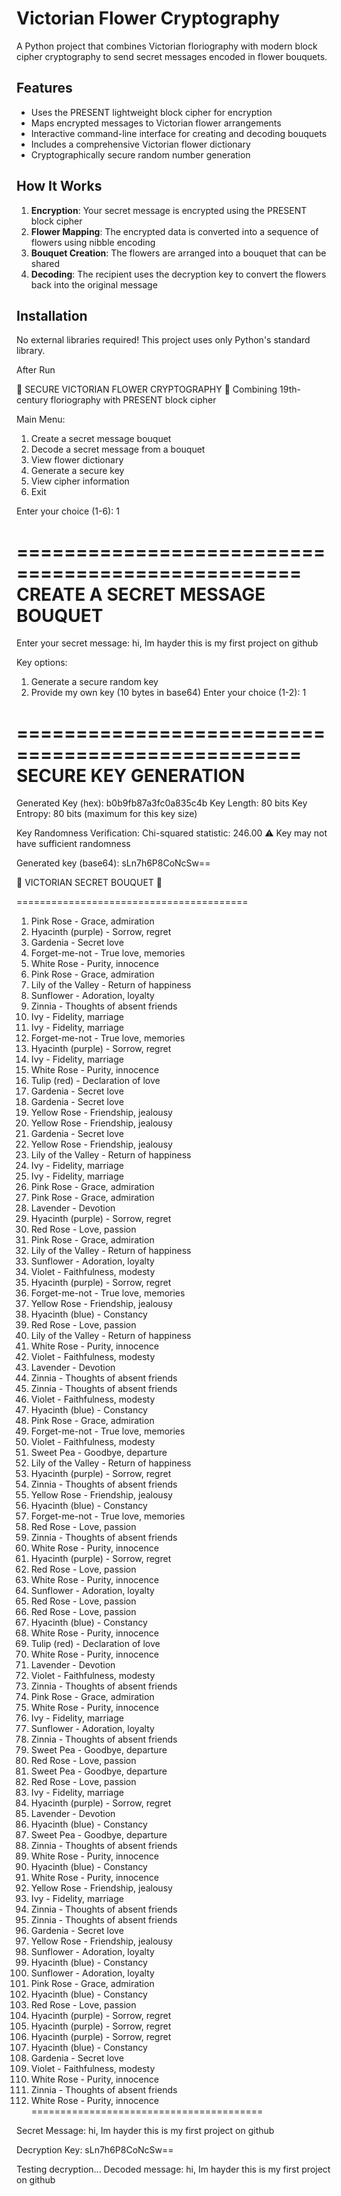 # Victorian Flower Cryptography

A Python project that combines Victorian floriography with modern block cipher cryptography to send secret messages encoded in flower bouquets.

## Features

- Uses the PRESENT lightweight block cipher for encryption
- Maps encrypted messages to Victorian flower arrangements
- Interactive command-line interface for creating and decoding bouquets
- Includes a comprehensive Victorian flower dictionary
- Cryptographically secure random number generation

## How It Works

1. **Encryption**: Your secret message is encrypted using the PRESENT block cipher
2. **Flower Mapping**: The encrypted data is converted into a sequence of flowers using nibble encoding
3. **Bouquet Creation**: The flowers are arranged into a bouquet that can be shared
4. **Decoding**: The recipient uses the decryption key to convert the flowers back into the original message

## Installation

No external libraries required! This project uses only Python's standard library.

After Run 




🔐 SECURE VICTORIAN FLOWER CRYPTOGRAPHY 🔐
Combining 19th-century floriography with PRESENT block cipher


Main Menu:
1. Create a secret message bouquet
2. Decode a secret message from a bouquet
3. View flower dictionary
4. Generate a secure key
5. View cipher information
6. Exit

Enter your choice (1-6): 1

==================================================
CREATE A SECRET MESSAGE BOUQUET
==================================================

Enter your secret message: hi, Im hayder this is my first project on github

Key options:
1. Generate a secure random key
2. Provide my own key (10 bytes in base64)
Enter your choice (1-2): 1

==================================================
SECURE KEY GENERATION
==================================================
Generated Key (hex): b0b9fb87a3fc0a835c4b
Key Length: 80 bits
Key Entropy: 80 bits (maximum for this key size)

Key Randomness Verification:
Chi-squared statistic: 246.00
⚠ Key may not have sufficient randomness

Generated key (base64): sLn7h6P8CoNcSw==

🌸 VICTORIAN SECRET BOUQUET 🌸

========================================

1. Pink Rose - Grace, admiration
2. Hyacinth (purple) - Sorrow, regret
3. Gardenia - Secret love
4. Forget-me-not - True love, memories
5. White Rose - Purity, innocence
6. Pink Rose - Grace, admiration
7. Lily of the Valley - Return of happiness
8. Sunflower - Adoration, loyalty
9. Zinnia - Thoughts of absent friends
10. Ivy - Fidelity, marriage
11. Ivy - Fidelity, marriage
12. Forget-me-not - True love, memories
13. Hyacinth (purple) - Sorrow, regret
14. Ivy - Fidelity, marriage
15. White Rose - Purity, innocence
16. Tulip (red) - Declaration of love
17. Gardenia - Secret love
18. Gardenia - Secret love
19. Yellow Rose - Friendship, jealousy
20. Yellow Rose - Friendship, jealousy
21. Gardenia - Secret love
22. Yellow Rose - Friendship, jealousy
23. Lily of the Valley - Return of happiness
24. Ivy - Fidelity, marriage
25. Ivy - Fidelity, marriage
26. Pink Rose - Grace, admiration
27. Pink Rose - Grace, admiration
28. Lavender - Devotion
29. Hyacinth (purple) - Sorrow, regret
30. Red Rose - Love, passion
31. Pink Rose - Grace, admiration
32. Lily of the Valley - Return of happiness
33. Sunflower - Adoration, loyalty
34. Violet - Faithfulness, modesty
35. Hyacinth (purple) - Sorrow, regret
36. Forget-me-not - True love, memories
37. Yellow Rose - Friendship, jealousy
38. Hyacinth (blue) - Constancy
39. Red Rose - Love, passion
40. Lily of the Valley - Return of happiness
41. White Rose - Purity, innocence
42. Violet - Faithfulness, modesty
43. Lavender - Devotion
44. Zinnia - Thoughts of absent friends
45. Zinnia - Thoughts of absent friends
46. Violet - Faithfulness, modesty
47. Hyacinth (blue) - Constancy
48. Pink Rose - Grace, admiration
49. Forget-me-not - True love, memories
50. Violet - Faithfulness, modesty
51. Sweet Pea - Goodbye, departure
52. Lily of the Valley - Return of happiness
53. Hyacinth (purple) - Sorrow, regret
54. Zinnia - Thoughts of absent friends
55. Yellow Rose - Friendship, jealousy
56. Hyacinth (blue) - Constancy
57. Forget-me-not - True love, memories
58. Red Rose - Love, passion
59. Zinnia - Thoughts of absent friends
60. White Rose - Purity, innocence
61. Hyacinth (purple) - Sorrow, regret
62. Red Rose - Love, passion
63. White Rose - Purity, innocence
64. Sunflower - Adoration, loyalty
65. Red Rose - Love, passion
66. Red Rose - Love, passion
67. Hyacinth (blue) - Constancy
68. White Rose - Purity, innocence
69. Tulip (red) - Declaration of love
70. White Rose - Purity, innocence
71. Lavender - Devotion
72. Violet - Faithfulness, modesty
73. Zinnia - Thoughts of absent friends
74. Pink Rose - Grace, admiration
75. White Rose - Purity, innocence
76. Ivy - Fidelity, marriage
77. Sunflower - Adoration, loyalty
78. Zinnia - Thoughts of absent friends
79. Sweet Pea - Goodbye, departure
80. Red Rose - Love, passion
81. Sweet Pea - Goodbye, departure
82. Red Rose - Love, passion
83. Ivy - Fidelity, marriage
84. Hyacinth (purple) - Sorrow, regret
85. Lavender - Devotion
86. Hyacinth (blue) - Constancy
87. Sweet Pea - Goodbye, departure
88. Zinnia - Thoughts of absent friends
89. White Rose - Purity, innocence
90. Hyacinth (blue) - Constancy
91. White Rose - Purity, innocence
92. Yellow Rose - Friendship, jealousy
93. Ivy - Fidelity, marriage
94. Zinnia - Thoughts of absent friends
95. Zinnia - Thoughts of absent friends
96. Gardenia - Secret love
97. Yellow Rose - Friendship, jealousy
98. Sunflower - Adoration, loyalty
99. Hyacinth (blue) - Constancy
100. Sunflower - Adoration, loyalty
101. Pink Rose - Grace, admiration
102. Hyacinth (blue) - Constancy
103. Red Rose - Love, passion
104. Hyacinth (purple) - Sorrow, regret
105. Hyacinth (purple) - Sorrow, regret
106. Hyacinth (purple) - Sorrow, regret
107. Hyacinth (blue) - Constancy
108. Gardenia - Secret love
109. Violet - Faithfulness, modesty
110. White Rose - Purity, innocence
111. Zinnia - Thoughts of absent friends
112. White Rose - Purity, innocence
========================================


Secret Message: hi, Im hayder this is my first project on github


Decryption Key: sLn7h6P8CoNcSw==

Testing decryption...
Decoded message: hi, Im hayder this is my first project on github
